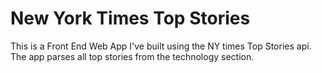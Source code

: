 # New York Times Top Stories

This is a Front End Web App I've built using the NY times Top Stories api. The app parses all top stories from the technology section.
